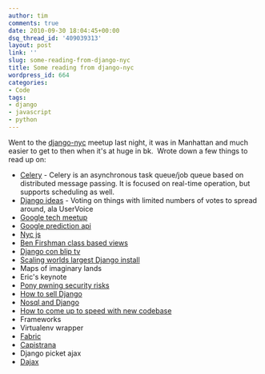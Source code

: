 ```yaml
---
author: tim
comments: true
date: 2010-09-30 18:04:45+00:00
dsq_thread_id: '409039313'
layout: post
link: ''
slug: some-reading-from-django-nyc
title: Some reading from django-nyc
wordpress_id: 664
categories:
- Code
tags:
- django
- javascript
- python
---
```


Went to the [django-nyc](http://www.djangonyc.org/) meetup last night, it was
in Manhattan and much easier to get to then when it's at huge in bk.  Wrote
down a few things to read up on:

  * [Celery](http://celeryproject.org/) \- Celery is an asynchronous task queue/job queue based on distributed message passing. It is focused on real-time operation, but supports scheduling as well.
  * [Django ideas](http://github.com/justinlilly/django-ideas) \- Voting on things with limited numbers of votes to spread around, ala UserVoice
  * [Google tech meetup](http://www.meetup.com/NYC-GTUG/)
  * [Google prediction api](http://code.google.com/apis/predict/)
  * [Nyc js](http://www.meetup.com/javascript-7/)
  * [Ben Firshman class based views](http://www.google.com/search?q=Ben+Firshman+class+based+views&ie=utf-8&oe=utf-8&aq=t&rls=org.mozilla:en-US:official&client=firefox-a)
  * [Django con blip tv](http://djangocon.blip.tv/)
  * [Scaling worlds largest Django install ](http://djangocon.blip.tv/file/4135225/)
  * Maps of imaginary lands
  * Eric's keynote
  * [Pony pwning security risks](http://a.images.blip.tv/Robertlofthouse-PonyPwning373-117.jpg)
  * [How to sell Django](http://djangocon.blip.tv/file/4107023/)
  * [Nosql and Django](http://djangocon.blip.tv/file/4111172/)
  * [How to come up to speed with new codebase](http://djangocon.blip.tv/file/4134218/)
  * Frameworks
  * Virtualenv wrapper
  * [Fabric](http://www.google.com/search?q=Fabric&ie=utf-8&oe=utf-8&aq=t&rls=org.mozilla:en-US:official&client=firefox-a#sclient=psy&hl=en&client=firefox-a&hs=X5N&rls=org.mozilla%3Aen-US%3Aofficial&source=hp&q=Fabric+django&aq=f&aqi=g1g-m1g-o1&aql=&oq=&gs_rfai=&pbx=1&fp=84f34ab5383c7ee9)
  * [Capistrana](http://www.capistranorb.com/)
  * Django picket ajax
  * [Dajax](http://dajaxproject.com/)